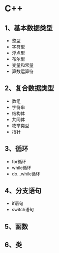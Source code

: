 # C++
## 1、基本数据类型
- 整型
- 字符型
- 浮点型
- 布尔型
- 变量和常量
- 算数运算符

## 2、复合数据类型
- 数组
- 字符串
- 结构体
- 共同体
- 枚举类型
- 指针

## 3、循环
- for循环
- while循环
- do...while循环

## 4、分支语句
- if语句
- switch语句

## 5、函数

## 6、类
